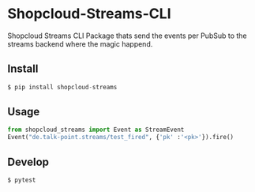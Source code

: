 # Shopcloud-Streams-CLI

Shopcloud Streams CLI Package thats send the events per PubSub to the 
streams backend where the magic happend.

## Install

```py
$ pip install shopcloud-streams
````

## Usage

```py
from shopcloud_streams import Event as StreamEvent
Event("de.talk-point.streams/test_fired", {'pk' :'<pk>'}).fire()
```

## Develop

```sh
$ pytest
```
